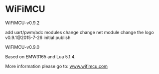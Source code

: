 # WiFiMCU


WiFiMCU-v0.9.2

add uart/pwm/adc modules change
change net module
change the logo
v0.9.1@2015-7-26
initial publish

WiFiMCU-v0.9.0

Based on EMW3165 and Lua 5.1.4. 

More information please go to: www.wifimcu.com
